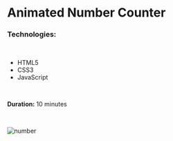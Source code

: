# Animated Number Counter

### Technologies:

<br>

 - HTML5
 - CSS3
 - JavaScript

<br>

**Duration:** 10 minutes

<br>

![number](https://user-images.githubusercontent.com/88382171/226492389-f2c9a846-4e2f-48c8-8c47-1c0e87cb86da.gif)
